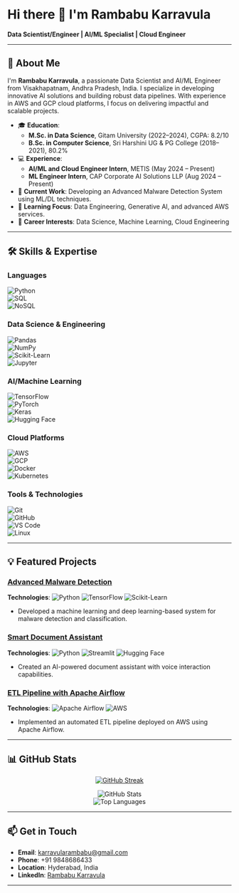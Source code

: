 # Hi there 👋 I'm Rambabu Karravula  
**Data Scientist/Engineer | AI/ML Specialist | Cloud Engineer**

---

## 🌟 About Me  
I'm **Rambabu Karravula**, a passionate Data Scientist and AI/ML Engineer from Visakhapatnam, Andhra Pradesh, India. I specialize in developing innovative AI solutions and building robust data pipelines. With experience in AWS and GCP cloud platforms, I focus on delivering impactful and scalable projects.

- 🎓 **Education**:  
  - **M.Sc. in Data Science**, Gitam University (2022–2024), CGPA: 8.2/10  
  - **B.Sc. in Computer Science**, Sri Harshini UG & PG College (2018–2021), 80.2%  
- 💻 **Experience**:  
  - **AI/ML and Cloud Engineer Intern**, METIS (May 2024 – Present)  
  - **ML Engineer Intern**, CAP Corporate AI Solutions LLP (Aug 2024 – Present)  
- 🔭 **Current Work**: Developing an Advanced Malware Detection System using ML/DL techniques.  
- 🌱 **Learning Focus**: Data Engineering, Generative AI, and advanced AWS services.  
- 🤝 **Career Interests**: Data Science, Machine Learning, Cloud Engineering  

---

## 🛠️ Skills & Expertise  

### **Languages**  
![Python](https://img.shields.io/badge/Python-3776AB?style=for-the-badge&logo=python&logoColor=white)  
![SQL](https://img.shields.io/badge/SQL-4479A1?style=for-the-badge&logo=postgresql&logoColor=white)  
![NoSQL](https://img.shields.io/badge/NoSQL-4DB33D?style=for-the-badge&logo=mongodb&logoColor=white)  

### **Data Science & Engineering**  
![Pandas](https://img.shields.io/badge/Pandas-150458?style=for-the-badge&logo=pandas&logoColor=white)  
![NumPy](https://img.shields.io/badge/NumPy-013243?style=for-the-badge&logo=numpy&logoColor=white)  
![Scikit-Learn](https://img.shields.io/badge/Scikit--Learn-F7931E?style=for-the-badge&logo=scikit-learn&logoColor=white)  
![Jupyter](https://img.shields.io/badge/Jupyter-F37626?style=for-the-badge&logo=jupyter&logoColor=white)  

### **AI/Machine Learning**  
![TensorFlow](https://img.shields.io/badge/TensorFlow-FF6F00?style=for-the-badge&logo=tensorflow&logoColor=white)  
![PyTorch](https://img.shields.io/badge/PyTorch-EE4C2C?style=for-the-badge&logo=pytorch&logoColor=white)  
![Keras](https://img.shields.io/badge/Keras-D00000?style=for-the-badge&logo=keras&logoColor=white)  
![Hugging Face](https://img.shields.io/badge/Hugging%20Face-FFCA28?style=for-the-badge&logo=huggingface&logoColor=white)  

### **Cloud Platforms**  
![AWS](https://img.shields.io/badge/AWS-232F3E?style=for-the-badge&logo=amazon-aws&logoColor=white)  
![GCP](https://img.shields.io/badge/GCP-4285F4?style=for-the-badge&logo=google-cloud&logoColor=white)  
![Docker](https://img.shields.io/badge/Docker-2496ED?style=for-the-badge&logo=docker&logoColor=white)  
![Kubernetes](https://img.shields.io/badge/Kubernetes-326CE5?style=for-the-badge&logo=kubernetes&logoColor=white)  

### **Tools & Technologies**  
![Git](https://img.shields.io/badge/Git-F05032?style=for-the-badge&logo=git&logoColor=white)  
![GitHub](https://img.shields.io/badge/GitHub-181717?style=for-the-badge&logo=github&logoColor=white)  
![VS Code](https://img.shields.io/badge/VS%20Code-007ACC?style=for-the-badge&logo=visual-studio-code&logoColor=white)  
![Linux](https://img.shields.io/badge/Linux-FCC624?style=for-the-badge&logo=linux&logoColor=white)  

---

## 💡 Featured Projects  

### [Advanced Malware Detection](https://github.com/RambabuKarravula/Malware-Detection-Using-Ml-And-Dl-Techniques)  
**Technologies**: ![Python](https://img.shields.io/badge/Python-3776AB?style=flat&logo=python&logoColor=white) ![TensorFlow](https://img.shields.io/badge/TensorFlow-FF6F00?style=flat&logo=tensorflow&logoColor=white) ![Scikit-Learn](https://img.shields.io/badge/Scikit--Learn-F7931E?style=flat&logo=scikit-learn&logoColor=white)  

- Developed a machine learning and deep learning-based system for malware detection and classification.  

### [Smart Document Assistant](https://github.com/RambabuKarravula/Smart-Document-Assistant)  
**Technologies**: ![Python](https://img.shields.io/badge/Python-3776AB?style=flat&logo=python&logoColor=white) ![Streamlit](https://img.shields.io/badge/Streamlit-FF4B4B?style=flat&logo=streamlit&logoColor=white) ![Hugging Face](https://img.shields.io/badge/Hugging%20Face-FFCA28?style=flat&logo=huggingface&logoColor=white)  

- Created an AI-powered document assistant with voice interaction capabilities.  

### [ETL Pipeline with Apache Airflow](https://github.com/RambabuKarravula/ETL-Pipeline-Apache-Airflow)  
**Technologies**: ![Apache Airflow](https://img.shields.io/badge/Apache%20Airflow-017CEE?style=flat&logo=apache-airflow&logoColor=white) ![AWS](https://img.shields.io/badge/AWS-232F3E?style=flat&logo=amazon-aws&logoColor=white)  

- Implemented an automated ETL pipeline deployed on AWS using Apache Airflow.  

---

## 📊 GitHub Stats  

<div align="center">

[![GitHub Streak](https://github-readme-streak-stats.herokuapp.com/?user=RambabuKarravula&theme=highcontrast)](https://github.com/RambabuKarravula)  

![GitHub Stats](https://github-readme-stats.vercel.app/api?username=RambabuKarravula&show_icons=true&theme=dark)  
![Top Languages](https://github-readme-stats.vercel.app/api/top-langs/?username=RambabuKarravula&layout=compact&theme=dark)  

</div>

---

## 📫 Get in Touch  

- **Email**: [karravularambabu@gmail.com](mailto:karravularambabu@gmail.com)  
- **Phone**: +91 9848686433  
- **Location**: Hyderabad, India  
- **LinkedIn**: [Rambabu Karravula](https://www.linkedin.com/in/RambabuKarravula/)  

---

